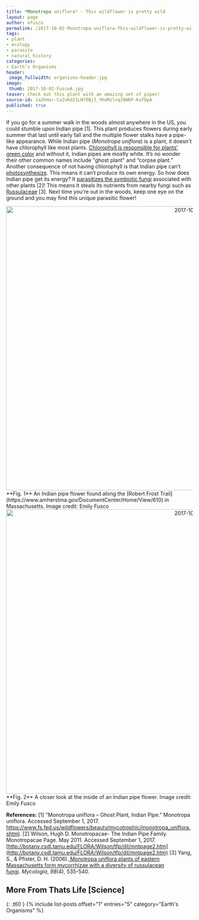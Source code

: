 ```yaml
---
title: *Monotropa uniflora* - This wildflower is pretty wild
layout: page
author: efusco
permalink: /2017-10-02-Monotropa-uniflora-This-wildflower-is-pretty-wild-EFusco/
tags:
- plant
- ecology
- parasite
- natural history
categories:
- Earth’s Organisms
header:
 image_fullwidth: organisms-header.jpg
image:
 thumb: 2017-10-02-FuscoA.jpg
teaser: Check out this plant with an amazing set of pipes!
source-id: 1a2hHar-CxZvKd21LW70Bj3_YKoMzlnqJ8WKP-KuTOpA
published: true
---
```

If you go for a summer walk in the woods almost anywhere in the US, you could stumble upon Indian pipe [1]. This plant produces flowers during early summer that last until early fall and the multiple flower stalks have a pipe-like appearance. While Indian pipe (*Monotropa uniflora*) is a plant, it doesn't have chlorophyll like most plants. [Chlorophyll is responsible for plants' green color](http://thatslifesci.com/2017-02-13-The-Earth-Is-A-Blue-Marble-EFusco/) and without it, Indian pipes are mostly white. It’s no wonder their other common names include "ghost plant" and “corpse plant.” Another consequence of not having chlorophyll is that Indian pipe can’t [photosynthesize](https://www2.estrellamountain.edu/faculty/farabee/BIOBK/BioBookPS.html). This means it can’t produce its own energy. So how does Indian pipe get its energy? It [parasitizes the symbiotic fungi](https://en.wikipedia.org/wiki/Myco-heterotrophy) associated with other plants [2]! This means it steals its nutrients from nearby fungi such as [Russulaceae](https://en.wikipedia.org/wiki/Russulaceae) [3]. Next time you’re out in the woods, keep one eye on the ground and you may find this unique parasitic flower!

<center><a data-flickr-embed="true"  href="https://www.flickr.com/photos/139839751@N06/37391565666/in/dateposted-friend/" title="2017-10-02-FuscoA"><img src="https://farm5.staticflickr.com/4468/37391565666_4892579359_b.jpg" width="1024" height="767" alt="2017-10-02-FuscoA"></a><script async src="//embedr.flickr.com/assets/client-code.js" charset="utf-8"></script></center>
**Fig. 1** An Indian pipe flower found along the [Robert Frost Trail](https://www.amherstma.gov/DocumentCenter/Home/View/610) in Massachusetts. Image credit: Emily Fusco

<center><a data-flickr-embed="true"  href="https://www.flickr.com/photos/139839751@N06/36768828373/in/dateposted-friend/" title="2017-10-02-FuscoB"><img src="https://farm5.staticflickr.com/4429/36768828373_a647daee5d_b.jpg" width="1024" height="768" alt="2017-10-02-FuscoB"></a><script async src="//embedr.flickr.com/assets/client-code.js" charset="utf-8"></script></center>
**Fig. 2** A closer look at the inside of an Indian pipe flower. Image credit: Emily Fusco

**References:**
[1] "Monotropa uniflora – Ghost Plant, Indian Pipe." Monotropa uniflora. Accessed September 1, 2017. https://www.fs.fed.us/wildflowers/beauty/mycotrophic/monotropa_uniflora.shtml.
[2] Wilson, Hugh D. Monotropacae- The Indian Pipe Family. Monotropacae Page. May 2011. Accessed September 1, 2017. [http://botany.csdl.tamu.edu/FLORA/Wilson/tfp/dil/mntpage2.htm](http://botany.csdl.tamu.edu/FLORA/Wilson/tfp/dil/mntpage2.htm)
[3] Yang, S., & Pfister, D. H. (2006).[ Monotropa uniflora plants of eastern Massachusetts form mycorrhizae with a diversity of russulacean fungi](http://www.tandfonline.com/doi/full/10.1080/15572536.2006.11832656). *Mycologia*, *98*(4), 535-540.

## More From Thats Life [Science]
{: .t60 }
{% include list-posts offset="1" entries="5" category="Earth's Organisms" %}

